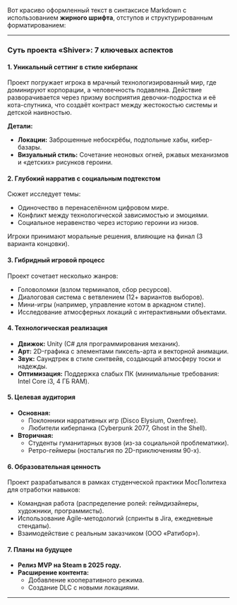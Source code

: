 Вот красиво оформленный текст в синтаксисе Markdown с использованием **жирного шрифта**, отступов и структурированным форматированием:

---

### **Суть проекта «Shiver»: 7 ключевых аспектов**

#### **1. Уникальный сеттинг в стиле киберпанк**
Проект погружает игрока в мрачный технологизированный мир, где доминируют корпорации, а человечность подавлена. Действие разворачивается через призму восприятия девочки-подростка и её кота-спутника, что создаёт контраст между жестокостью системы и детской наивностью.

**Детали:**
- **Локации:** Заброшенные небоскрёбы, подпольные хабы, кибер-базары.
- **Визуальный стиль:** Сочетание неоновых огней, ржавых механизмов и «детских» рисунков героини.

#### **2. Глубокий нарратив с социальным подтекстом**
Сюжет исследует темы:
- Одиночество в перенаселённом цифровом мире.
- Конфликт между технологической зависимостью и эмоциями.
- Социальное неравенство через историю героини из низов.

Игроки принимают моральные решения, влияющие на финал (3 варианта концовки).

#### **3. Гибридный игровой процесс**
Проект сочетает несколько жанров:
- Головоломки (взлом терминалов, сбор ресурсов).
- Диалоговая система с ветвлением (12+ вариантов выборов).
- Мини-игры (например, управление котом в аркадном стиле).
- Исследование атмосферных локаций с интерактивными объектами.

#### **4. Технологическая реализация**
- **Движок:** Unity (C# для программирования механик).
- **Арт:** 2D-графика с элементами пиксель-арта и векторной анимации.
- **Звук:** Саундтрек в стиле синтвейв, создающий атмосферу тоски и надежды.
- **Оптимизация:** Поддержка слабых ПК (минимальные требования: Intel Core i3, 4 ГБ RAM).

#### **5. Целевая аудитория**
- **Основная:**
  - Поклонники нарративных игр (Disco Elysium, Oxenfree).
  - Любители киберпанка (Cyberpunk 2077, Ghost in the Shell).
- **Вторичная:**
  - Студенты гуманитарных вузов (из-за социальной проблематики).
  - Ретро-геймеры (ностальгия по 2D-приключениям 90-х).

#### **6. Образовательная ценность**
Проект разрабатывался в рамках студенческой практики МосПолитеха для отработки навыков:
- Командная работа (распределение ролей: геймдизайнеры, художники, программисты).
- Использование Agile-методологий (спринты в Jira, ежедневные стендапы).
- Взаимодействие с реальным заказчиком (ООО «Ратибор»).

#### **7. Планы на будущее**
- **Релиз MVP на Steam в 2025 году.**
- **Расширение контента:**
  - Добавление кооперативного режима.
  - Создание DLC с новыми локациями.

---


